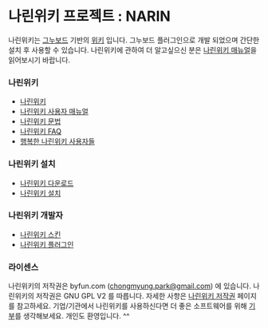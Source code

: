 # 나린위키 프로젝트 : NARIN #

나린위키는 [그누보드](http://sir.co.kr) 기반의 [위키](http://ko.wikipedia.org/wiki/Wiki) 입니다. 그누보드 플러그인으로 개발 되었으며 간단한 설치 후 사용할 수 있습니다. 나린위키에 관하여 더 알고싶으신 분은 [나린위키 매뉴얼](http://narinwiki.org/manual)을 읽어보시기 바랍니다.

### 나린위키 ###
  * [나린위키](http://narinwiki.org/docs/read/narin/%EB%82%98%EB%A6%B0%EC%9C%84%ED%82%A4)
  * [나린위키 사용자 매뉴얼](http://narinwiki.org/manual)
  * [나린위키 문법](http://narinwiki.org/syntax)
  * [나린위키 FAQ](http://narinwiki.org/docs/read/narin/%EB%82%98%EB%A6%B0%EC%9C%84%ED%82%A4%20FAQ)
  * [행복한 나린위키 사용자들](http://narinwiki.org/docs/read/narin/%ED%96%89%EB%B3%B5%ED%95%9C%20%EB%82%98%EB%A6%B0%EC%9C%84%ED%82%A4%20%EC%82%AC%EC%9A%A9%EC%9E%90%EB%93%A4)

### 나린위키 설치 ###
  * [나린위키 다운로드](http://narinwiki.org/download)
  * [나린위키 설치](http://narinwiki.org/docs/read/narin/%EB%82%98%EB%A6%B0%EC%9C%84%ED%82%A4%20%EC%84%A4%EC%B9%98)

### 나린위키 개발자 ###
  * [나린위키 스킨](http://narinwiki.org/docs/read/narin/%EB%82%98%EB%A6%B0%EC%9C%84%ED%82%A4%20%EC%8A%A4%ED%82%A8)
  * [나린위키 플러그인](http://narinwiki.org/docs/read/narin/%EB%82%98%EB%A6%B0%EC%9C%84%ED%82%A4%20%ED%94%8C%EB%9F%AC%EA%B7%B8%EC%9D%B8%20%EA%B0%9C%EB%B0%9C%20%EB%A7%A4%EB%89%B4%EC%96%BC)

### 라이센스 ###
나린위키의 저작권은 byfun.com (chongmyung.park@gmail.com) 에 있습니다.
나린위키의 저작권은 GNU GPL V2 를 따릅니다. 자세한 사항은 [나린위키 저작권](http://narinwiki.org/docs/read/narin/%EB%82%98%EB%A6%B0%EC%9C%84%ED%82%A4%20%EC%A0%80%EC%9E%91%EA%B6%8C) 페이지를 참고하세요.
기업/기관에서 나린위키를 사용하신다면 더 좋은 소프트웨어를 위해 [기부](http://narinwiki.org/donation)를 생각해보세요. 개인도 환영입니다. ^^